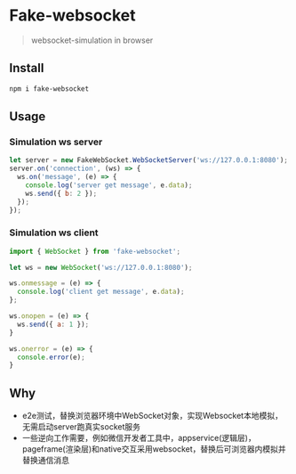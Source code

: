 # Fake-websocket

> websocket-simulation in browser

## Install

``` bash
npm i fake-websocket
```

## Usage

### Simulation ws server

``` javascript
let server = new FakeWebSocket.WebSocketServer('ws://127.0.0.1:8080');
server.on('connection', (ws) => {
  ws.on('message', (e) => {
    console.log('server get message', e.data);
    ws.send({ b: 2 });
  });
});
```

### Simulation ws client

``` javascript
import { WebSocket } from 'fake-websocket';

let ws = new WebSocket('ws://127.0.0.1:8080');

ws.onmessage = (e) => {
  console.log('client get message', e.data);
};

ws.onopen = (e) => {
  ws.send({ a: 1 });
}

ws.onerror = (e) => {
  console.error(e);
}

```

## Why

- e2e测试，替换浏览器环境中WebSocket对象，实现Websocket本地模拟，无需启动server跑真实socket服务
- 一些逆向工作需要，例如微信开发者工具中，appservice(逻辑层)，pageframe(渲染层)和native交互采用websocket，替换后可浏览器内模拟并替换通信消息
